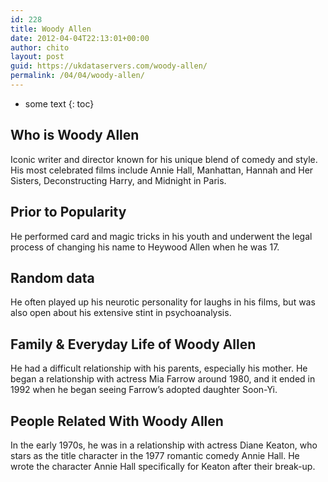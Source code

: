 ```yaml
---
id: 228
title: Woody Allen
date: 2012-04-04T22:13:01+00:00
author: chito
layout: post
guid: https://ukdataservers.com/woody-allen/
permalink: /04/04/woody-allen/
---
```


* some text
{: toc}


## Who is  Woody Allen
                  
                  
                  
Iconic writer and director known for his unique blend of comedy and style. His most celebrated films include Annie Hall, Manhattan, Hannah and Her Sisters, Deconstructing Harry, and Midnight in Paris.
                  
                
                
                
## Prior to Popularity 
                  
                  
                  
He performed card and magic tricks in his youth and underwent the legal process of changing his name to Heywood Allen when he was 17.
                  
                
                
                
## Random data 
                  
                  
                  
He often played up his neurotic personality for laughs in his films, but was also open about his extensive stint in psychoanalysis.
                  
                
                
                
## Family & Everyday Life of Woody Allen
                  
                  
                  
He had a difficult relationship with his parents, especially his mother. He began a relationship with actress Mia Farrow around 1980, and it ended in 1992 when he began seeing Farrow&#8217;s adopted daughter Soon-Yi.
                  
                
                
                
## People Related With  Woody Allen
                  
                  
                  
In the early 1970s, he was in a relationship with actress Diane Keaton, who stars as the title character in the 1977 romantic comedy Annie Hall. He wrote the character Annie Hall specifically for Keaton after their break-up.
                  
                
              
            
          
          
          
    
    
  
